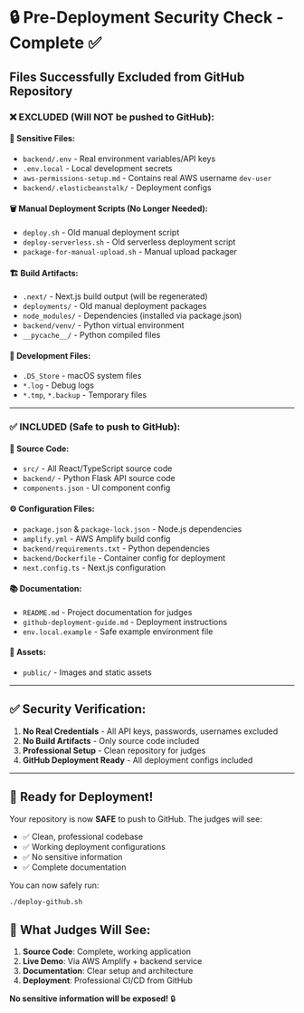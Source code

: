 # 🔒 Pre-Deployment Security Check - Complete ✅

## Files Successfully Excluded from GitHub Repository

### ❌ EXCLUDED (Will NOT be pushed to GitHub):

#### 🔐 Sensitive Files:

- `backend/.env` - Real environment variables/API keys
- `.env.local` - Local development secrets
- `aws-permissions-setup.md` - Contains real AWS username `dev-user`
- `backend/.elasticbeanstalk/` - Deployment configs

#### 🗑️ Manual Deployment Scripts (No Longer Needed):

- `deploy.sh` - Old manual deployment script
- `deploy-serverless.sh` - Old serverless deployment script
- `package-for-manual-upload.sh` - Manual upload packager

#### 🏗️ Build Artifacts:

- `.next/` - Next.js build output (will be regenerated)
- `deployments/` - Old manual deployment packages
- `node_modules/` - Dependencies (installed via package.json)
- `backend/venv/` - Python virtual environment
- `__pycache__/` - Python compiled files

#### 🔧 Development Files:

- `.DS_Store` - macOS system files
- `*.log` - Debug logs
- `*.tmp`, `*.backup` - Temporary files

---

### ✅ INCLUDED (Safe to push to GitHub):

#### 📝 Source Code:

- `src/` - All React/TypeScript source code
- `backend/` - Python Flask API source code
- `components.json` - UI component config

#### ⚙️ Configuration Files:

- `package.json` & `package-lock.json` - Node.js dependencies
- `amplify.yml` - AWS Amplify build config
- `backend/requirements.txt` - Python dependencies
- `backend/Dockerfile` - Container config for deployment
- `next.config.ts` - Next.js configuration

#### 📚 Documentation:

- `README.md` - Project documentation for judges
- `github-deployment-guide.md` - Deployment instructions
- `env.local.example` - Safe example environment file

#### 🎨 Assets:

- `public/` - Images and static assets

---

## ✅ Security Verification:

1. **No Real Credentials** - All API keys, passwords, usernames excluded
2. **No Build Artifacts** - Only source code included
3. **Professional Setup** - Clean repository for judges
4. **GitHub Deployment Ready** - All deployment configs included

---

## 🚀 Ready for Deployment!

Your repository is now **SAFE** to push to GitHub. The judges will see:

- ✅ Clean, professional codebase
- ✅ Working deployment configurations
- ✅ No sensitive information
- ✅ Complete documentation

You can now safely run:

```bash
./deploy-github.sh
```

## 🎯 What Judges Will See:

1. **Source Code**: Complete, working application
2. **Live Demo**: Via AWS Amplify + backend service
3. **Documentation**: Clear setup and architecture
4. **Deployment**: Professional CI/CD from GitHub

**No sensitive information will be exposed!** 🔒

